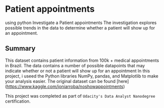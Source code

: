 # Patient appointments
using python Investigate a Patient appointments The investigation explores possible trends in the data to determine whether a patient will show up for an appointment.
## Summary
This dataset contains patient information from 100k + medical appointments in Brazil. The data contains a number of possible datapoints that may indicate whether or not a patient will show up for an appointment
In this project, i useed the Python libraries NumPy, pandas, and Matplotlib to make your analysis easier.
The original dataset can be found [here] (https://www.kaggle.com/joniarroba/noshowappointments)

This project was completed as part of `Udacity's Data Analyst Nanodegree `certification.

